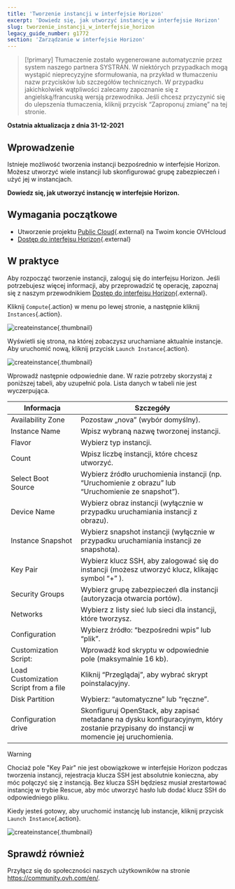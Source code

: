 ```yaml
---
title: 'Tworzenie instancji w interfejsie Horizon'
excerpt: 'Dowiedz się, jak utworzyć instancję w interfejsie Horizon'
slug: tworzenie_instancji_w_interfejsie_horizon
legacy_guide_number: g1772
section: 'Zarządzanie w interfejsie Horizon'
---
```


> [!primary]
> Tłumaczenie zostało wygenerowane automatycznie przez system naszego partnera SYSTRAN. W niektórych przypadkach mogą wystąpić nieprecyzyjne sformułowania, na przykład w tłumaczeniu nazw przycisków lub szczegółów technicznych. W przypadku jakichkolwiek wątpliwości zalecamy zapoznanie się z angielską/francuską wersją przewodnika. Jeśli chcesz przyczynić się do ulepszenia tłumaczenia, kliknij przycisk “Zaproponuj zmianę” na tej stronie.
>

**Ostatnia aktualizacja z dnia 31-12-2021**

## Wprowadzenie

Istnieje możliwość tworzenia instancji bezpośrednio w interfejsie Horizon. Możesz utworzyć wiele instancji lub skonfigurować grupę zabezpieczeń i użyć jej w instancjach.

**Dowiedz się, jak utworzyć instancję w interfejsie Horizon.**

## Wymagania początkowe

- Utworzenie projektu [Public Cloud]({ovh_www}/public-cloud/instances/){.external} na Twoim koncie OVHcloud
- [Dostęp do interfejsu Horizon](../tworzenie_dostepu_do_interfejsu_horizon/){.external}

## W praktyce

Aby rozpocząć tworzenie instancji, zaloguj się do interfejsu Horizon. Jeśli potrzebujesz więcej informacji, aby przeprowadzić tę operację, zapoznaj się z naszym przewodnikiem [Dostęp do interfejsu Horizon](../tworzenie_dostepu_do_interfejsu_horizon/){.external}.

Kliknij `Compute`{.action} w menu po lewej stronie, a następnie kliknij `Instances`{.action}.

![createinstance](images/create-instance-step1.png){.thumbnail}

Wyświetli się strona, na której zobaczysz uruchamiane aktualnie instancje. Aby uruchomić nową, kliknij przycisk `Launch Instance`{.action}.

![createinstance](images/create-instance-step2.png){.thumbnail}

Wprowadź następnie odpowiednie dane. W razie potrzeby skorzystaj z poniższej tabeli, aby uzupełnić pola. Lista danych w tabeli nie jest wyczerpująca. 

|Informacja|Szczegóły|
|---|---|
|Availability Zone|Pozostaw „nova” (wybór domyślny).|
|Instance Name|Wpisz wybraną nazwę tworzonej instancji.|
|Flavor|Wybierz typ instancji.|
|Count|Wpisz liczbę instancji, które chcesz utworzyć.|
|Select Boot Source|Wybierz źródło uruchomienia instancji (np. “Uruchomienie z obrazu” lub “Uruchomienie ze snapshot”).|
|Device Name|Wybierz obraz instancji (wyłącznie w przypadku uruchamiania instancji z obrazu).|
|Instance Snapshot|Wybierz snapshot instancji (wyłącznie w przypadku uruchamiania instancji ze snapshota).|
|Key Pair|Wybierz klucz SSH, aby zalogować się do instancji (możesz utworzyć klucz, klikając symbol “+” ).|
|Security Groups|Wybierz grupę zabezpieczeń dla instancji (autoryzacja otwarcia portów).|
|Networks|Wybierz z listy sieć lub sieci dla instancji, które tworzysz.|
|Configuration|Wybierz źródło: “bezpośredni wpis” lub “plik”.|
|Customization Script:|Wprowadź kod skryptu w odpowiednie pole (maksymalnie 16 kb).|
|Load Customization Script from a file|Kliknij “Przeglądaj”, aby wybrać skrypt poinstalacyjny.|
|Disk Partition|Wybierz: “automatyczne” lub “ręczne”.|
|Configuration drive|Skonfiguruj OpenStack, aby zapisać metadane na dysku konfiguracyjnym, który zostanie przypisany do instancji w momencie jej uruchomienia.|

> [!warning] 
> 
> Chociaż pole "Key Pair" nie jest obowiązkowe w interfejsie Horizon podczas tworzenia instancji, rejestracja klucza SSH jest absolutnie konieczna, aby móc połączyć się z instancją. Bez klucza SSH będziesz musiał zrestartować instancję w trybie Rescue, aby móc utworzyć hasło lub dodać klucz SSH do odpowiedniego pliku.
>

Kiedy jesteś gotowy, aby uruchomić instancję lub instancje, kliknij przycisk `Launch Instance`{.action}.

![createinstance](images/create-instance-step3.png){.thumbnail}

## Sprawdź również

Przyłącz się do społeczności naszych użytkowników na stronie <https://community.ovh.com/en/>.
